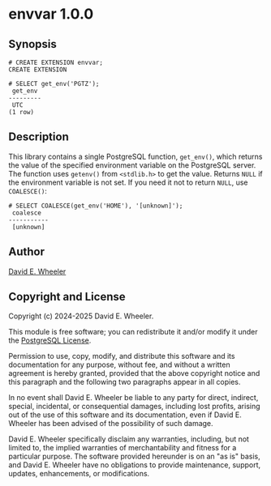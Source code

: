 envvar 1.0.0
============

Synopsis
--------

``` psql
# CREATE EXTENSION envvar;
CREATE EXTENSION

# SELECT get_env('PGTZ');
 get_env 
---------
 UTC
(1 row)
```

Description
-----------

This library contains a single PostgreSQL function, `get_env()`, which returns
the value of the specified environment variable on the PostgreSQL server. The
function uses `getenv()` from `<stdlib.h>` to get the value. Returns `NULL` if
the environment variable is not set. If you need it not to return `NULL`, use
`COALESCE()`:

``` psql
# SELECT COALESCE(get_env('HOME'), '[unknown]');
 coalesce  
-----------
 [unknown]
```

Author
------

[David E. Wheeler](https://justatheory.com/)

Copyright and License
---------------------

Copyright (c) 2024-2025 David E. Wheeler.

This module is free software; you can redistribute it and/or modify it under
the [PostgreSQL License](http://www.opensource.org/licenses/postgresql).

Permission to use, copy, modify, and distribute this software and its
documentation for any purpose, without fee, and without a written agreement is
hereby granted, provided that the above copyright notice and this paragraph
and the following two paragraphs appear in all copies.

In no event shall David E. Wheeler be liable to any party for direct,
indirect, special, incidental, or consequential damages, including lost
profits, arising out of the use of this software and its documentation, even
if David E. Wheeler has been advised of the possibility of such damage.

David E. Wheeler specifically disclaim any warranties, including, but not
limited to, the implied warranties of merchantability and fitness for a
particular purpose. The software provided hereunder is on an "as is" basis,
and David E. Wheeler have no obligations to provide maintenance, support,
updates, enhancements, or modifications.
